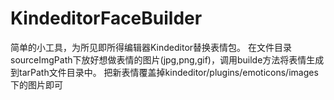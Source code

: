 # KindeditorFaceBuilder
简单的小工具，为所见即所得编辑器Kindeditor替换表情包。
在文件目录sourceImgPath下放好想做表情的图片(jpg,png,gif)，调用builde方法将表情生成到tarPath文件目录中。
把新表情覆盖掉kindeditor/plugins/emoticons/images下的图片即可
